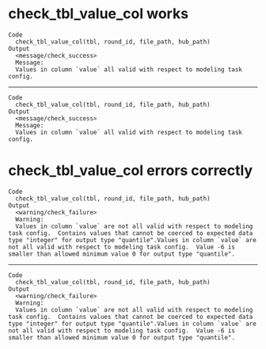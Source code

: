 # check_tbl_value_col works

    Code
      check_tbl_value_col(tbl, round_id, file_path, hub_path)
    Output
      <message/check_success>
      Message:
      Values in column `value` all valid with respect to modeling task config.

---

    Code
      check_tbl_value_col(tbl, round_id, file_path, hub_path)
    Output
      <message/check_success>
      Message:
      Values in column `value` all valid with respect to modeling task config.

# check_tbl_value_col errors correctly

    Code
      check_tbl_value_col(tbl, round_id, file_path, hub_path)
    Output
      <warning/check_failure>
      Warning:
      Values in column `value` are not all valid with respect to modeling task config.  Contains values that cannot be coerced to expected data type "integer" for output type "quantile".Values in column `value` are not all valid with respect to modeling task config.  Value -6 is smaller than allowed minimum value 0 for output type "quantile".

---

    Code
      check_tbl_value_col(tbl, round_id, file_path, hub_path)
    Output
      <warning/check_failure>
      Warning:
      Values in column `value` are not all valid with respect to modeling task config.  Contains values that cannot be coerced to expected data type "integer" for output type "quantile".Values in column `value` are not all valid with respect to modeling task config.  Value -6 is smaller than allowed minimum value 0 for output type "quantile".

